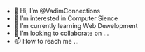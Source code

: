 - 👋 Hi, I’m @VadimConnections
- 👀 I’m interested in Computer Sience
- 🌱 I’m currently learning Web Dewelopment
- 💞️ I’m looking to collaborate on ...
- 📫 How to reach me ...

<!---
VadimConnections/VadimConnections is a ✨ special ✨ repository because its `README.md` (this file) appears on your GitHub profile.
You can click the Preview link to take a look at your changes.
--->
